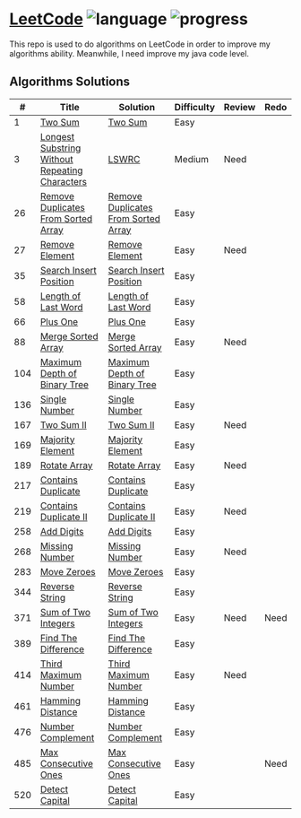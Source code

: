 # [LeetCode](https://leetcode.com/problemset/algorithms/) ![language](https://img.shields.io/badge/language-Java-green.svg) ![progress](https://img.shields.io/badge/progress-26%2F499-orange.svg)
This repo is used to do algorithms on LeetCode in order to improve my algorithms ability. Meanwhile, I need improve my java code level.


## Algorithms Solutions

| # | Title | Solution | Difficulty | Review | Redo |
|---|-------|----------|------------|--------|------|
1|[Two Sum](https://leetcode.com/problemset/algorithms/)|[Two Sum](https://github.com/Vonzpf/LeetCode/blob/master/Java/TwoSum.java)|Easy|||
3|[Longest Substring Without Repeating Characters](https://leetcode.com/problemset/algorithms/)|[LSWRC](https://github.com/Vonzpf/LeetCode/blob/master/Java/LSWRC.java)|Medium|Need||
26|[Remove Duplicates From Sorted Array](https://leetcode.com/problemset/algorithms/)|[Remove Duplicates From Sorted Array](https://github.com/Vonzpf/LeetCode/blob/master/Java/RemoveDuplicatesFromSortedArray.java)|Easy|||
27|[Remove Element](https://leetcode.com/problemset/algorithms/)|[Remove Element](https://github.com/Vonzpf/LeetCode/blob/master/Java/RemoveElement.java)|Easy|Need||
35|[Search Insert Position](https://leetcode.com/problemset/algorithms/)|[Search Insert Position](https://github.com/Vonzpf/LeetCode/blob/master/Java/SearchInsertPosition.java)|Easy|||
58|[Length of Last Word](https://leetcode.com/problemset/algorithms/)|[Length of Last Word](https://github.com/Vonzpf/LeetCode/blob/master/Java/LengthofLastWord.java)|Easy|||
66|[Plus One](https://leetcode.com/problemset/algorithms/)|[Plus One](https://github.com/Vonzpf/LeetCode/blob/master/Java/PlusOne.java)|Easy|||
88|[Merge Sorted Array](https://leetcode.com/problemset/algorithms/)|[Merge Sorted Array](https://github.com/Vonzpf/LeetCode/blob/master/Java/MergeSortedArray.java)|Easy|Need||
104|[Maximum Depth of Binary Tree](https://leetcode.com/problemset/algorithms/)|[Maximum Depth of Binary Tree](https://github.com/Vonzpf/LeetCode/blob/master/Java/MaxDepthOfBinaryTree.java)|Easy|||
136|[Single Number](https://leetcode.com/problemset/algorithms/)|[Single Number](https://github.com/Vonzpf/LeetCode/blob/master/Java/SingleNumber.java)|Easy|||
167|[Two Sum II](https://leetcode.com/problemset/algorithms/)|[Two Sum II](https://github.com/Vonzpf/LeetCode/blob/master/Java/TwoSumII.java)|Easy|Need||
169|[Majority Element](https://leetcode.com/problemset/algorithms/)|[Majority Element](https://github.com/Vonzpf/LeetCode/blob/master/Java/MajorityElement.java)|Easy|||
189|[Rotate Array](https://leetcode.com/problemset/algorithms/)|[Rotate Array](https://github.com/Vonzpf/LeetCode/blob/master/Java/RotateArray.java)|Easy|Need||
217|[Contains Duplicate](https://leetcode.com/problemset/algorithms/)|[Contains Duplicate](https://github.com/Vonzpf/LeetCode/blob/master/Java/ContainsDuplicate.java)|Easy|||
219|[Contains Duplicate II](https://leetcode.com/problemset/algorithms/)|[Contains Duplicate II](https://github.com/Vonzpf/LeetCode/blob/master/Java/ContainsDuplicateII.java)|Easy|Need||
258|[Add Digits](https://leetcode.com/problemset/algorithms/)|[Add Digits](https://github.com/Vonzpf/LeetCode/blob/master/Java/AddDigits.java)|Easy|||
268|[Missing Number](https://leetcode.com/problemset/algorithms/)|[Missing Number](https://github.com/Vonzpf/LeetCode/blob/master/Java/MissingNumber.java)|Easy|Need||
283|[Move Zeroes](https://leetcode.com/problemset/algorithms/)|[Move Zeroes](https://github.com/Vonzpf/LeetCode/blob/master/Java/MoveZeroes.java)|Easy|||
344|[Reverse String](https://leetcode.com/problemset/algorithms/)|[Reverse String](https://github.com/Vonzpf/LeetCode/blob/master/Java/ReverseString.java)|Easy|||
371|[Sum of Two Integers](https://leetcode.com/problemset/algorithms/)|[Sum of Two Integers](https://github.com/Vonzpf/LeetCode/blob/master/Java/SumofTwoIntegers.java)|Easy|Need|Need|
389|[Find The Difference](https://leetcode.com/problemset/algorithms/)|[Find The Difference](https://github.com/Vonzpf/LeetCode/blob/master/Java/FindTheDifference.java)|Easy|||
414|[Third Maximum Number](https://leetcode.com/problemset/algorithms/)|[Third Maximum Number](https://github.com/Vonzpf/LeetCode/blob/master/Java/ThirdMaximumNumber.java)|Easy|Need||
461|[Hamming Distance](https://leetcode.com/problemset/algorithms/)|[Hamming Distance](https://github.com/Vonzpf/LeetCode/blob/master/Java/HammingDistance.java)|Easy|||
476|[Number Complement](https://leetcode.com/problemset/algorithms/)|[Number Complement](https://github.com/Vonzpf/LeetCode/blob/master/Java/NumberComplement.java)|Easy|||
485|[Max Consecutive Ones](https://leetcode.com/problemset/algorithms/)|[Max Consecutive Ones](https://github.com/Vonzpf/LeetCode/blob/master/Java/MaxConsecutiveOnes.java)|Easy||Need|
520|[Detect Capital](https://leetcode.com/problemset/algorithms/)|[Detect Capital](https://github.com/Vonzpf/LeetCode/blob/master/Java/DetectCapital.java)|Easy|||
